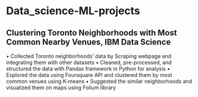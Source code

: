 # Data_science-ML-projects
## Clustering Toronto Neighborhoods with Most Common Nearby Venues, IBM Data Science
•	Collected Toronto neighborhoods’ data by Scraping webpage and integrating them with other datasets 
•	Cleaned, pre-processed, and structured the data with Pandas framework in Python for analysis
•	Explored the data using Foursquare API and clustered them by most common venues using K-means
•	Suggested the similar neighborhoods and visualized them on maps using Folium library 
